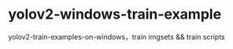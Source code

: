 # yolov2-windows-train-example
yolov2-train-examples-on-windows，train imgsets &amp;&amp; train scripts
